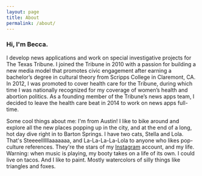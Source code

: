 ```yaml
---
layout: page
title: About
permalink: /about/
---
```

<div class="about-me">
  <h3>Hi, I'm Becca.</h3>

  <p>I develop news applications and work on special investigative projects for The Texas Tribune. I joined the Tribune in 2010 with a passion for building a new media model that promotes civic engagement after earning a bachelor’s degree in cultural theory from Scripps College in Claremont, CA. In 2012, I was promoted to cover health care for the Tribune, during which time I was nationally recognized for my coverage of women’s health and abortion politics. As a founding member of the Tribune’s news apps team, I decided to leave the health care beat in 2014 to work on news apps full-time.</p>
  <p>Some cool things about me: I'm from Austin!  I like to bike around and explore all the new places popping up in the city, and at the end of a long, hot day dive right in to Barton Springs. I have two cats, Stella and Lola. That's Steeeellllllaaaaaaa, and La-La-La-La-Lola to anyone who likes pop-culture references. They're the stars of my  <a href="http://instagram.com/hello_becca">Instagram</a> account, and my life. Warning: when music is playing, my booty takes on a life of its own. I could live on tacos. And I like to paint. Mostly watercolors of silly things like triangles and foxes. </p>
</div>
